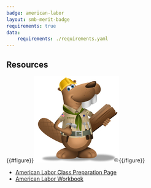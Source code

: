 ```yaml
---
badge: american-labor
layout: smb-merit-badge
requirements: true
data:
    requirements: ./requirements.yaml
---
```


## Resources

{{#figure}}<img src="american-labor-bucky.jpg" class="W(100%)" />{{/figure}}
* [American Labor Class Preparation Page](american-labor-cpp.pdf)
* [American Labor Workbook](american-labor-workbook.pdf)
